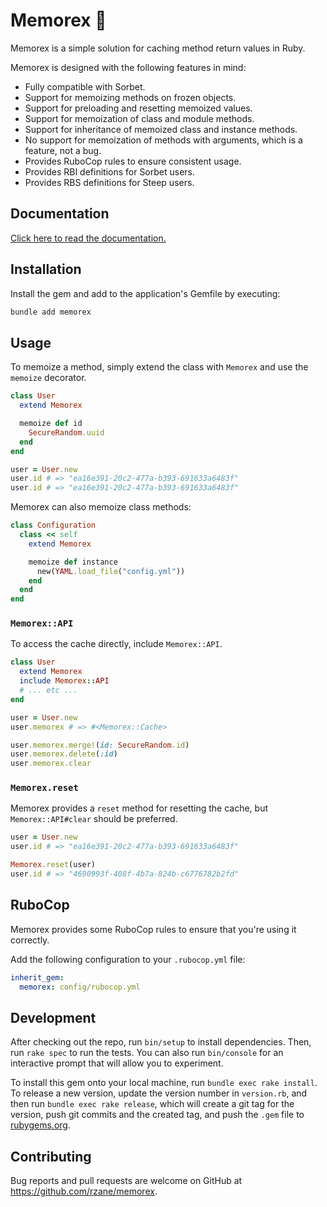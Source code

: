 # Memorex 🦖

Memorex is a simple solution for caching method return values in Ruby.

Memorex is designed with the following features in mind:

* Fully compatible with Sorbet.
* Support for memoizing methods on frozen objects.
* Support for preloading and resetting memoized values.
* Support for memoization of class and module methods.
* Support for inheritance of memoized class and instance methods.
* No support for memoization of methods with arguments, which is a feature, not a bug.
* Provides RuboCop rules to ensure consistent usage.
* Provides RBI definitions for Sorbet users.
* Provides RBS definitions for Steep users.

## Documentation

[Click here to read the documentation.](https://rubydoc.info/gems/memorex/Memorex)

## Installation

Install the gem and add to the application's Gemfile by executing:

```bash
bundle add memorex
```

## Usage

To memoize a method, simply extend the class with `Memorex` and use the `memoize` decorator.

```ruby
class User
  extend Memorex

  memoize def id
    SecureRandom.uuid
  end
end

user = User.new
user.id # => "ea16e391-20c2-477a-b393-691633a6483f"
user.id # => "ea16e391-20c2-477a-b393-691633a6483f"
```

Memorex can also memoize class methods:

```ruby
class Configuration
  class << self
    extend Memorex

    memoize def instance
      new(YAML.load_file("config.yml"))
    end
  end
end
```

### `Memorex::API`

To access the cache directly, include `Memorex::API`.

```ruby
class User
  extend Memorex
  include Memorex::API
  # ... etc ...
end

user = User.new
user.memorex # => #<Memorex::Cache>

user.memorex.merge!(id: SecureRandom.id)
user.memorex.delete(:id)
user.memorex.clear
```

### `Memorex.reset`

Memorex provides a `reset` method for resetting the cache, but `Memorex::API#clear` should be preferred.

```ruby
user = User.new
user.id # => "ea16e391-20c2-477a-b393-691633a6483f"

Memorex.reset(user)
user.id # => "4690993f-408f-4b7a-824b-c6776782b2fd"
```

## RuboCop

Memorex provides some RuboCop rules to ensure that you're using it correctly.

Add the following configuration to your `.rubocop.yml` file:

```yaml
inherit_gem:
  memorex: config/rubocop.yml
```

## Development

After checking out the repo, run `bin/setup` to install dependencies. Then, run `rake spec` to run the tests. You can also run `bin/console` for an interactive prompt that will allow you to experiment.

To install this gem onto your local machine, run `bundle exec rake install`. To release a new version, update the version number in `version.rb`, and then run `bundle exec rake release`, which will create a git tag for the version, push git commits and the created tag, and push the `.gem` file to [rubygems.org](https://rubygems.org).

## Contributing

Bug reports and pull requests are welcome on GitHub at https://github.com/rzane/memorex.
